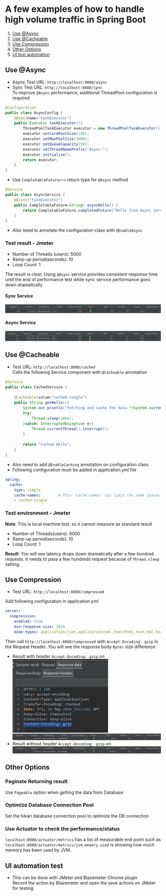 # A few examples of how to handle high volume traffic in Spring Boot
1. [Use @Async](#AsyncExample)
2. [Use @Cacheable](#Cacheable)
3. [Use Compression](#Compression)
4. [Other Options](#OtherOptions)
5. [UI test automation](#UITest)

<a name="AsyncExample"></a>
## Use @Async
* Async Test URL: `http://localhost:8080/async`
* Sync Test URL: `http://localhost:8080/sync`  
To improve `@Async` performance, additional ThreadPool configuration is required
```java
@Configuration
public class AsyncConfig {
    @Bean(name="taskExecutor")
    public Executor taskExecutor(){
        ThreadPoolTaskExecutor executor = new ThreadPoolTaskExecutor();
        executor.setCorePoolSize(100);
        executor.setMaxPoolSize(1000);
        executor.setQueueCapacity(50);
        executor.setThreadNamePrefix("Async-");
        executor.initialize();
        return executor;
    }
}
```
* Use `CompletableFuture<~>` return type for `@Async` method
```java
@Service
public class AsyncService {
    @Async("taskExecutor")
    public CompletableFuture<String> asyncHello() {
        return CompletableFuture.completedFuture("Hello from Async service");
    }
}
```
* Also need to annotate the configuration class with `@EnableAsync`


### Test result - Jmeter
* Number of Threads (users): 5000
* Ramp-up period(seconds): 10
* Loop Count: 1

The result is clear. Using `@Async` service provides consistent response time until the end of performance test while sync service performance goes down dramatically

#### Sync Service
![img/async_off_result.pn](img/async_off_result.png)
#### Async Service
![img/async_on_result.pn](img/async_on_result.png)

<a name="Cacheable"></a>
## Use @Cacheable 
* Test URL: `http://localhost:8080/cached`  
Calls the following Service component with `@Cacheable` annotation
```java
@Service
public class CachedService {

    @Cacheable(value="cached-single")
    public String getHello(){
        System.out.println("Fetching and cache the data:"+System.currentTimeMillis());
        try{
            Thread.sleep(1000);
        }catch( InterruptedException e){
            Thread.currentThread().interrupt();
        }

        return "Cached Hello";
    }
}
```
* Also need to add `@EnableCaching` annotation on configuration class
* Following configuration must be added in application.yml file
```yaml
spring:
  cache:
    type: simple
    cache-names:        # This 'cache-names' can limit the name spaces for Cache. If this property doesn't exist, it will allow all. If it exists, only the listed names will be allowed to cache
    - cached-single
```

### Test environment - Jmeter
__Note__: This is local machine test, so it cannot measure as standard result
* Number of Threads(users): 6000
* Ramp-up period(seconds): 10
* Loop Count: 1

__Result__: You will see latency drops down dramatically after a few hundred requests. It needs to pass a few hundreds request because of `Thread.sleep` setting.

<a name="Compression"></a>
## Use Compression 
* Test URL: `http://localhost:8080/compressed`

Add following configuration in application.yml
```yaml
server:
  compression:
    enabled: true
    min-response-size: 1024
    mime-types: application/json,application/xml,text/html,text/xml,text/plain
```
Then call `http://localhost:8080/compressed` with `Accept-Encoding: gzip` in the Request Header.
You will see the response body `Bytes` size difference
* Result with header `Accept-Encoding: gzip` on  
![img/compressed_on_response_header_result.png](img/compressed_on_response_header_result.png)
![img/compressed_on_result.png](img/compressed_on_result.png)
* Result without header `Accept-Encoding: gzip` on
![img/compressed_off_result.png](img/compressed_off_result.png)

<a name="OtherOptions"></a>
## Other Options
### Paginate Returning result
Use `Pageable` option when getting the data from Database
### Optimize Database Connection Pool
Set the hikari database connection pool to optimize the DB connection
### Use Actuator to check the performance/status
`localhost:8080/actuator/metrics` has a list of measurable end point such as `localhost:8080/actuator/metrics/jvm.memory.used` is showing how much memory has been used by JVM.

<a name="UITest"></a>
## UI automation test
* This can be done with JMeter and Blazemeter Chrome plugin  
Record the action by Blazemeter and open the save actions on JMeter for testing